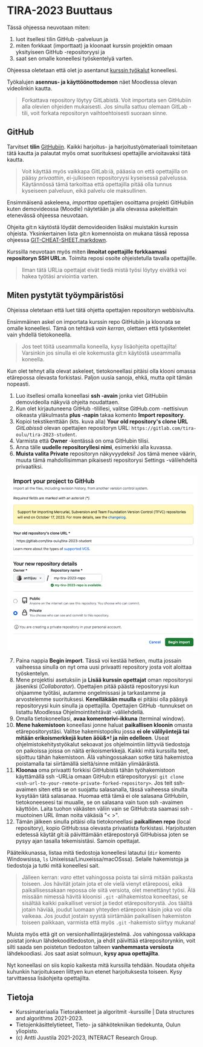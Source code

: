 # TIRA-2023 Buuttaus

Tässä ohjeessa neuvotaan miten:

1. luot itsellesi tilin GitHub -palveluun ja
1. miten forkkaat (importtaat) ja kloonaat kurssin projektin omaan yksityiseen GitHub -repositoryysi ja
1. saat sen omalle koneellesi työskentelyä varten.

Ohjeessa oletetaan että olet jo asentanut [kurssin työkalut](TOOLS.markdown) koneellesi.

Työkalujen **asennus- ja käyttöönottodemon** näet Moodlessa olevan videolinkin kautta.

> Forkattava repository löytyy GitLabistä. Voit importata sen GitHubiin alla olevien ohjeiden mukaisesti. Jos sinulla sattuu olemaan GitLab -tili, voit forkata repositoryn vaihtoehtoisesti suoraan sinne.

## GitHub 

Tarvitset **tilin** [GitHubiin](https://github.com). Kaikki harjoitus- ja harjoitustyömateriaali toimitetaan tätä kautta ja palautat myös omat suorituksesi opettajille arvioitavaksi tätä kautta. 

> Voit käyttää myös vaikkapa GitLab:iä, pääasia on että opettajilla on pääsy *privaattiin*, ei-julkiseen repositoryysi kyseisessä palvelussa. Käytännössä tämä tarkoittaa että opettajilla pitää olla tunnus kyseiseen palveluun, eikä palvelu ole maksullinen. 

Ensimmäisenä askeleena, *importtaa* opettajien osoittama projekti GitHubiin kuten demovideossa (Moodle) näytetään ja alla olevassa askeleittain etenevässä ohjeessa neuvotaan.

Ohjeita git:n käytöstä löydät demovideoiden lisäksi muistakin kurssin ohjeista. Yksinkertainen lista git:n komennoista on mukana tässä repossa ohjeessa [GIT-CHEAT-SHEET.markdown](GIT-CHEAT-SHEET.markdown).

Kurssilla neuvotaan myös miten **ilmoitat opettajille forkkaamasi repositoryn SSH URL:n**. Toimita reposi osoite ohjeistetulla tavalla opettajille. 

> Ilman tätä URLia opettajat eivät tiedä mistä työsi löytyy eivätkä voi hakea työtäsi arviointia varten.

## Miten pystytät työympäristösi

Ohjeissa oletetaan että luet tätä ohjetta opettajien repositoryn webbisivulta.

Ensimmäinen askel on importata kurssin repo GitHubiin ja kloonata se omalle koneellesi. Tämä on tehtävä *vain kerran*, olettaen että työskentelet vain yhdellä tietokoneella.

> Jos teet töitä useammalla koneella, kysy lisäohjeita opettajilta! Varsinkin jos sinulla ei ole kokemusta git:n käytöstä useammalla koneella.

Kun olet tehnyt alla olevat askeleet, tietokoneellasi pitäisi olla klooni omassa etärepossa olevasta forkistasi. Paljon uusia sanoja, ehkä, mutta opit tämän nopeasti.

1. Luo itsellesi omalla koneellasi **ssh -avain**  jonka viet GitHubiin demovideolla näkyviä ohjeita noudattaen.
2. Kun olet kirjautuneena GitHub -tilillesi, valitse GitHub.com -nettisivun oikeasta yläkulmasta **plus -napin** takaa komento **Import repository**. 
3. Kopioi tekstikenttään (kts. kuva alla) **Your old repository's clone URL** *GitLabissä* olevan opettajien repositoryn URL: `https://gitlab.com/tira-oulu/tira-2023-student`.
4. Varmista että **Owner** -kentässä on oma GitHubin tilisi. 
5. Anna tälle **uudelle repositoryllesi nimi**, esimerkki alla kuvassa.
6. **Muista valita Private** repositoryn näkyvyydeksi! Jos tämä menee väärin, muuta tämä mahdollisimman pikaisesti repositorysi Settings -välilehdeltä privaatiksi.

![Kuva GitHubin import repository](setup-import-repo-to-github.png)

7. Paina nappia **Begin import**. Tässä voi kestää hetken, mutta jossain vaiheessa sinulla on nyt oma uusi privaatti repository josta voit aloittaa työskentelyn.
8. Mene projektisi asetuksiin ja **Lisää kurssin opettajat** oman repositorysi jäseniksi (*Collaborator*). Opettajien pitää päästä repositoryysi kun ohjaamme työtäsi, autamme ongelmissasi ja tarkastamme ja arvostelemme suorituksesi. **Kenelläkään muulla** ei pitäisi olla pääsyä repositoryysi kuin sinulla ja opettajilla. Opettajien GitHub -tunnukset on listattu Moodlessa Ohjelmointitehtävät -välilehdellä.
9. Omalla tietokoneellasi, **avaa komentorivi-ikkuna** (terminal window).
10. **Mene hakemistoon** koneellasi jonne haluat **paikallisen kloonin** omasta etärepositorystäsi. Valitse hakemistopolku jossa **ei ole välilyöntejä tai mitään erikoismerkkejä kuten äöü&*! ja niin edelleen**. Useat ohjelmistokehitystyökalut sekoavat jos ohjelmointiin liittyviä tiedostoja on paikoissa joissa on näitä erikoismerkkejä. Kaikki mitä kurssilla teet, sijoittuu tähän hakemistoon. Älä vahingossakaan sotke tätä hakemistoa poistamalla tai siirtämällä sieltä/sinne mitään ylimääräistä.
11. **Kloonaa** oma privaatti forkkisi GitHubistä tähän työhakemistoon käyttämällä ssh -URLia omaan GitHub:n etärepositoryysi: `git clone <ssh-url-to-your-remote-private-forked-repository>`. Jos teit ssh-avaimen siten että se on suojattu salasanalla, tässä vaiheessa sinulta kysytään tätä salasanaa. Huomaa että tämä ei ole salasana GitHubiin, tietokoneeseesi tai muualle, se on salasana vain tuon ssh -avaimen käyttöön. Laita tuohon väkästen väliin vain se GitHub:sta saamasi ssh -muotoinen URL ilman noita väkäsiä "< >".
12. Tämän jälkeen sinulla pitäisi olla tietokoneellasi **paikallinen repo** (local repository), kopio GitHub:ssa olevasta privaatista forkistasi. Harjoitusten edetessä käytät git:iä päivittämään etärepostoryä GitHubissa joten se pysyy ajan tasalla tekemisistäsi. Samoin opettajat.


Pääteikkunassa, listaa mitä tiedostoja koneellesi latautui (`dir` komento Windowsissa, `ls` Unixeissa/Linuxeissa/macOSssa). Selaile hakemistoja ja tiedostoja ja tutki mitä koneellesi sait.

> Jälleen kerran: *varo* ettet vahingossa poista tai siirrä mitään paikasta toiseen. Jos hävität jotain jota et ole vielä vienyt etärepoosi, eikä paikallisessakaan repossa ole siitä versiota, olet menettänyt työsi. Älä missään nimessä hävitä kloonisi `.git` -alihakemistoa koneeltasi, se sisältää kaikki paikalliset versiot ja tiedot etärepositorystä. Jos täältä jotain häviää, joudut luomaan yhteyden etärepoon käsin joka voi olla vaikeaa. Jos joudut jostain syystä siirtämään paikallisen hakemiston toiseen paikkaan, varmista että myös `.git` -hakemisto siirtyy mukana!

Muista myös että git on versionhallintajärjestelmä. Jos vahingossa vaikkapa poistat jonkun lähdekooditiedoston, ja ehdit päivittää etärepositorynkin, voit silti saada sen poistetun tiedoston talteen **vanhemmasta versiosta** lähdekoodiasi. Jos saat asiat solmuun, **kysy apua opettajilta**.

Nyt koneellasi on siis kopio kaikesta mitä kurssilla tehdään. Noudata ohjeita kuhunkin harjoitukseen liittyen kun etenet harjoituksesta toiseen. Kysy tarvittaessa lisäohjeita opettajilta.

## Tietoja

* Kurssimateriaalia Tietorakenteet ja algoritmit -kurssille | Data structures and algorithms 2021-2023.
* Tietojenkäsittelytieteet, Tieto- ja sähkötekniikan tiedekunta, Oulun yliopisto.
* (c) Antti Juustila 2021-2023, INTERACT Research Group.